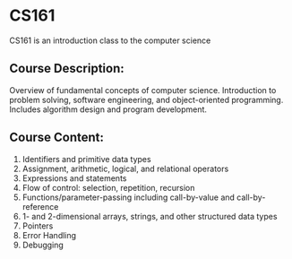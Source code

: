 # CS161
CS161 is an introduction class to the computer science

## Course Description:
Overview of fundamental concepts of computer science. Introduction to problem solving, software engineering, and object-oriented programming. Includes algorithm design and program development.

## Course Content:
1. Identifiers and primitive data types
2. Assignment, arithmetic, logical, and relational operators
3. Expressions and statements
4. Flow of control: selection, repetition, recursion
5. Functions/parameter-passing including call-by-value and call-by-reference
6. 1- and 2-dimensional arrays, strings, and other structured data types
7. Pointers
8. Error Handling
9. Debugging

